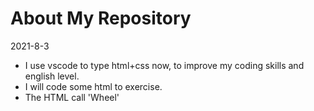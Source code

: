 # About My Repository

2021-8-3

- I use vscode to type html+css now, to improve my coding skills and english level.
- I will code some html to exercise.
- The HTML call 'Wheel'